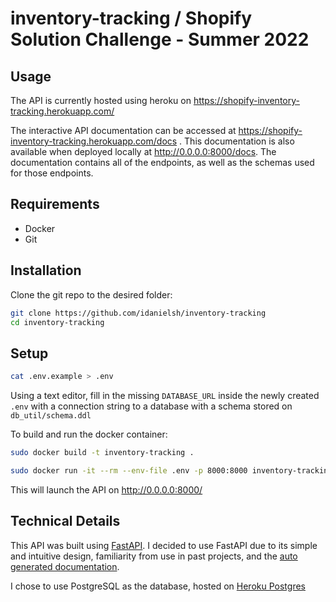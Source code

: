 # inventory-tracking / Shopify Solution Challenge - Summer 2022

## Usage

The API is currently hosted using heroku on https://shopify-inventory-tracking.herokuapp.com/

The interactive API documentation can be accessed at https://shopify-inventory-tracking.herokuapp.com/docs . This documentation is also available when deployed locally at http://0.0.0.0:8000/docs. The documentation contains all of the endpoints, as well as the schemas used for those endpoints.

## Requirements

- Docker
- Git

## Installation

Clone the git repo to the desired folder:
```bash
git clone https://github.com/idanielsh/inventory-tracking
cd inventory-tracking 
```

## Setup 

```bash
cat .env.example > .env
```

Using a text editor, fill in the missing `DATABASE_URL` inside the newly created `.env` with a connection string to a database with a schema stored on `db_util/schema.ddl`

To build and run the docker container:

```bash
sudo docker build -t inventory-tracking .

sudo docker run -it --rm --env-file .env -p 8000:8000 inventory-tracking
```

This will launch the API on http://0.0.0.0:8000/

## Technical Details

This API was built using [FastAPI](https://fastapi.tiangolo.com/). I decided to use FastAPI due to its simple and intuitive design, familiarity from use in past projects, and the [auto generated documentation](https://shopify-inventory-tracking.herokuapp.com/docs). 

I chose to use PostgreSQL as the database, hosted on [Heroku Postgres](https://www.heroku.com/postgres)

